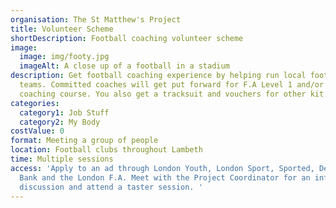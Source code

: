 ```yaml
---
organisation: The St Matthew's Project
title: Volunteer Scheme
shortDescription: Football coaching volunteer scheme
image:
  image: img/footy.jpg
  imageAlt: A close up of a football in a stadium
description: Get football coaching experience by helping run local football
  teams. Committed coaches will get put forward for F.A Level 1 and/or Level-2
  coaching course. You also get a tracksuit and vouchers for other kit.
categories:
  category1: Job Stuff
  category2: My Body
costValue: 0
format: Meeting a group of people
location: Football clubs throughout Lambeth
time: Multiple sessions
access: 'Apply to an ad through London Youth, London Sport, Sported, Deutsche
  Bank and the London F.A. Meet with the Project Coordinator for an informal
  discussion and attend a taster session. '
---
```

